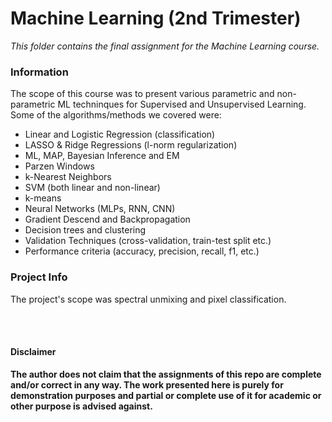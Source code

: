 # Machine Learning (2nd Trimester)
*This folder contains the final assignment for the Machine Learning course.*

### Information
The scope of this course was to present various parametric and non-parametric ML techninques for Supervised and Unsupervised Learning. <br>Some of the algorithms/methods we covered were:
- Linear and Logistic Regression (classification)
- LASSO & Ridge Regressions (l-norm regularization)
- ML, MAP, Bayesian Inference and EM
- Parzen Windows
- k-Nearest Neighbors
- SVM (both linear and non-linear)
- k-means
- Neural Networks (MLPs, RNN, CNN)
- Gradient Descend and Backpropagation
- Decision trees and clustering
- Validation Techniques (cross-validation, train-test split etc.)
- Performance criteria (accuracy, precision, recall, f1, etc.)

### Project Info
The project's scope was spectral unmixing and pixel classification.


<br><br>
#### Disclaimer 
**The author does not claim that the assignments of this repo are complete and/or correct in any way. The work presented here is purely for demonstration purposes and partial or complete use of it for academic or other purpose is advised against.**
